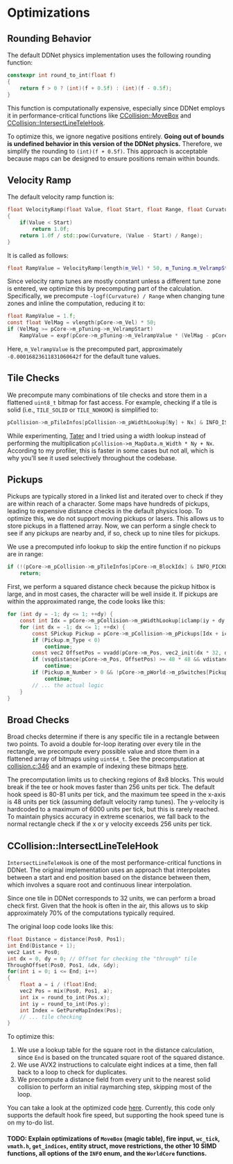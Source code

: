 # Optimizations

## Rounding Behavior

The default DDNet physics implementation uses the following rounding function:

```cpp
constexpr int round_to_int(float f)
{
    return f > 0 ? (int)(f + 0.5f) : (int)(f - 0.5f);
}
```

This function is computationally expensive, especially since DDNet employs it in performance-critical functions like [CCollision::MoveBox](https://github.com/ddnet/ddnet/blob/0832e044ab9bb51bfa44f8b5e2299e085173c41a/src/game/collision.cpp#L521) and [CCollision::IntersectLineTeleHook](https://github.com/ddnet/ddnet/blob/0832e044ab9bb51bfa44f8b5e2299e085173c41a/src/game/collision.cpp#L360).

To optimize this, we ignore negative positions entirely. **Going out of bounds is undefined behavior in this version of the DDNet physics.** Therefore, we simplify the rounding to `(int)(f + 0.5f)`. This approach is acceptable because maps can be designed to ensure positions remain within bounds.

## Velocity Ramp

The default velocity ramp function is:

```cpp
float VelocityRamp(float Value, float Start, float Range, float Curvature)
{
    if(Value < Start)
        return 1.0f;
    return 1.0f / std::pow(Curvature, (Value - Start) / Range);
}
```

It is called as follows:

```cpp
float RampValue = VelocityRamp(length(m_Vel) * 50, m_Tuning.m_VelrampStart, m_Tuning.m_VelrampRange, m_Tuning.m_VelrampCurvature);
```

Since velocity ramp tunes are mostly constant unless a different tune zone is entered, we optimize this by precomputing part of the calculation. Specifically, we precompute `-logf(Curvature) / Range` when changing tune zones and inline the computation, reducing it to:

```c
float RampValue = 1.f;
const float VelMag = vlength(pCore->m_Vel) * 50;
if (VelMag >= pCore->m_pTuning->m_VelrampStart)
    RampValue = expf(pCore->m_pTuning->m_VelrampValue * (VelMag - pCore->m_pTuning->m_VelrampStart));
```

Here, `m_VelrampValue` is the precomputed part, approximately `-0.00016823611831060642f` for the default tune values.

## Tile Checks

We precompute many combinations of tile checks and store them in a flattened `uint8_t` bitmap for fast access. For example, checking if a tile is solid (i.e., `TILE_SOLID` or `TILE_NOHOOK`) is simplified to:

```c
pCollision->m_pTileInfos[pCollision->m_pWidthLookup[Ny] + Nx] & INFO_ISSOLID
```

While experimenting, [Tater](https://github.com/sjrc6/) and I tried using a width lookup instead of performing the multiplication `pCollision->m_MapData.m_Width * Ny + Nx`. According to my profiler, this is faster in some cases but not all, which is why you’ll see it used selectively throughout the codebase.

## Pickups

Pickups are typically stored in a linked list and iterated over to check if they are within reach of a character. Some maps have hundreds of pickups, leading to expensive distance checks in the default physics loop. To optimize this, we do not support moving pickups or lasers. This allows us to store pickups in a flattened array. Now, we can perform a single check to see if any pickups are nearby and, if so, check up to nine tiles for pickups.

We use a precomputed info lookup to skip the entire function if no pickups are in range:

```c
if (!(pCore->m_pCollision->m_pTileInfos[pCore->m_BlockIdx] & INFO_PICKUPNEXT))
    return;
```

First, we perform a squared distance check because the pickup hitbox is large, and in most cases, the character will be well inside it. If pickups are within the approximated range, the code looks like this:

```c
for (int dy = -1; dy <= 1; ++dy) {
    const int Idx = pCore->m_pCollision->m_pWidthLookup[iclamp(iy + dy, 0, Height - 1)];
    for (int dx = -1; dx <= 1; ++dx) {
        const SPickup Pickup = pCore->m_pCollision->m_pPickups[Idx + iclamp(ix + dx, 0, Width - 1)];
        if (Pickup.m_Type < 0)
            continue;
        const vec2 OffsetPos = vvadd(pCore->m_Pos, vec2_init(dx * 32, dy * 32));
        if (vsqdistance(pCore->m_Pos, OffsetPos) >= 48 * 48 && vdistance(pCore->m_Pos, OffsetPos) >= 48)
            continue;
        if (Pickup.m_Number > 0 && !pCore->m_pWorld->m_pSwitches[Pickup.m_Number].m_Status)
            continue;
        // ... the actual logic
    }
}
```

## Broad Checks

Broad checks determine if there is any specific tile in a rectangle between two points. To avoid a double for-loop iterating over every tile in the rectangle, we precompute every possible value and store them in a flattened array of bitmaps using `uint64_t`. See the precomputation at [collision.c:346](https://github.com/Teero888/ddnet_physics_c/blob/c73f6412b7d71d530dd9b1f6a66eb075d9a6a784/src/collision.c#L346C1-L404C4) and an example of indexing these bitmaps [here](https://github.com/Teero888/ddnet_physics_c/blob/c73f6412b7d71d530dd9b1f6a66eb075d9a6a784/src/collision.c#L710C1-L719C2).

The precomputation limits us to checking regions of 8x8 blocks. This would break if the tee or hook moves faster than 256 units per tick. The default hook speed is 80-81 units per tick, and the maximum tee speed in the x-axis is 48 units per tick (assuming default velocity ramp tunes). The y-velocity is hardcoded to a maximum of 6000 units per tick, but this is rarely reached. To maintain physics accuracy in extreme scenarios, we fall back to the normal rectangle check if the x or y velocity exceeds 256 units per tick.

## CCollision::IntersectLineTeleHook

`IntersectLineTeleHook` is one of the most performance-critical functions in DDNet. The original implementation uses an approach that interpolates between a start and end position based on the distance between them, which involves a square root and continuous linear interpolation.

Since one tile in DDNet corresponds to 32 units, we can perform a broad check first. Given that the hook is often in the air, this allows us to skip approximately 70% of the computations typically required.

The original loop code looks like this:

```cpp
float Distance = distance(Pos0, Pos1);
int End(Distance + 1);
vec2 Last = Pos0;
int dx = 0, dy = 0; // Offset for checking the "through" tile
ThroughOffset(Pos0, Pos1, &dx, &dy);
for(int i = 0; i <= End; i++)
{
    float a = i / (float)End;
    vec2 Pos = mix(Pos0, Pos1, a);
    int ix = round_to_int(Pos.x);
    int iy = round_to_int(Pos.y);
    int Index = GetPureMapIndex(Pos);
    // ... tile checking
}
```

To optimize this:

1. We use a lookup table for the square root in the distance calculation, since `End` is based on the truncated square root of the squared distance.
2. We use AVX2 instructions to calculate eight indices at a time, then fall back to a loop to check for duplicates.
3. We precompute a distance field from every unit to the nearest solid collision to perform an initial raymarching step, skipping most of the loop.

You can take a look at the optimized code [here](https://github.com/Teero888/ddnet_physics_c/blob/c73f6412b7d71d530dd9b1f6a66eb075d9a6a784/src/collision.c#L777-L862).
Currently, this code only supports the default hook fire speed, but supporting the hook speed tune is on my to-do list.

#### TODO: Explain optimizations of `MoveBox` (magic table), fire input, `wc_tick`, `vmath.h`, `get_indices`, entity struct, move restrictions, the other 10 SIMD functions, all options of the `INFO` enum, and the `WorldCore` functions.
